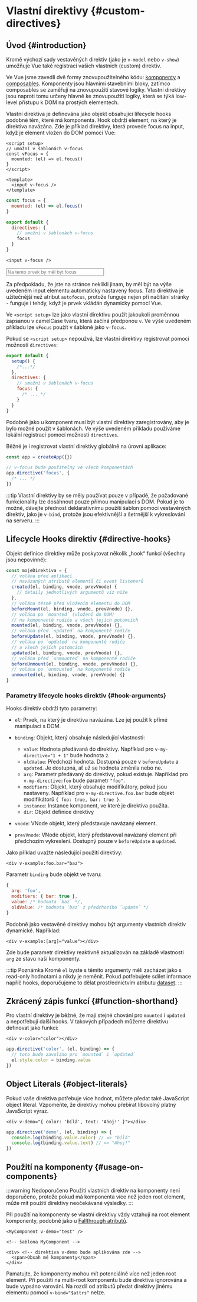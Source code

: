 # Vlastní direktivy {#custom-directives}

<script setup>
const vFocus = {
  mounted: el => {
    el.focus()
  }
}
</script>

## Úvod {#introduction}

Kromě výchozí sady vestavěných direktiv (jako je `v-model` nebo `v-show`) umožňuje Vue také registraci vašich vlastních (custom) direktiv.

Ve Vue jsme zavedli dvě formy znovupoužitelného kódu: [komponenty](/guide/essentials/component-basics) a [composables](./composables). Komponenty jsou hlavními stavebními bloky, zatímco composables se zaměřují na znovupoužití stavové logiky. Vlastní direktivy jsou naproti tomu určeny hlavně ke znovupoužití logiky, která se týká low-level přístupu k DOM na prostých elementech.

Vlastní direktiva je definována jako objekt obsahující lifecycle hooks podobné těm, které má komponenta. Hook obdrží element, na který je direktiva navázána. Zde je příklad direktivy, která provede focus na input, když je element vložen do DOM pomocí Vue:

<div class="composition-api">

```vue
<script setup>
// umožní v šablonách v-focus
const vFocus = {
  mounted: (el) => el.focus()
}
</script>

<template>
  <input v-focus />
</template>
```

</div>

<div class="options-api">

```js
const focus = {
  mounted: (el) => el.focus()
}

export default {
  directives: {
    // umožní v šablonách v-focus
    focus
  }
}
```

```vue-html
<input v-focus />
```

</div>

<div class="demo">
  <input v-focus placeholder="Na tento prvek by měl být focus" style="width:265px" />
</div>

Za předpokladu, že jste na stránce neklikli jinam, by měl být na výše uvedeném input elementu automaticky nastavený focus. Tato direktiva je užitečnější než atribut `autofocus`, protože funguje nejen při načítání stránky - funguje i tehdy, když je prvek vkládán dynamicky pomocí Vue.

<div class="composition-api">

Ve `<script setup>` lze jako vlastní direktivu použít jakoukoli proměnnou zapsanou v&nbsp;camelCase tvaru, která začíná předponou `v`. Ve výše uvedeném příkladu lze `vFocus` použít v šabloně jako `v-focus`.

Pokud se `<script setup>` nepoužvá, lze vlastní direktivy registrovat pomocí možnosti `directives`:

```js
export default {
  setup() {
    /*...*/
  },
  directives: {
    // umožní v šablonách v-focus
    focus: {
      /* ... */
    }
  }
}
```

</div>

<div class="options-api">

Podobně jako u komponent musí být vlastní direktivy zaregistrovány, aby je bylo možné použít v šablonách. Ve výše uvedeném příkladu používáme lokální registraci pomocí možnosti `directives`.

</div>

Běžné je i registrovat vlastní direktivy globálně na úrovni aplikace:

```js
const app = createApp({})

// v-focus bude použitelný ve všech komponentách
app.directive('focus', {
  /* ... */
})
```

:::tip
Vlastní direktivy by se měly používat pouze v případě, že požadované funkcionality lze dosáhnout pouze přímou manipulací s DOM. Pokud je to možné, dávejte přednost deklarativnímu použití šablon pomocí vestavěných direktiv, jako je `v-bind`, protože jsou efektivnější a šetrnější k vykreslování na serveru.
:::

## Lifecycle Hooks direktiv {#directive-hooks}

Objekt definice direktivy může poskytovat několik „hook“ funkcí (všechny jsou nepovinné):

```js
const mojeDirektiva = {
  // volána před aplikací
  // navázaných atributů elementů či event listenerů
  created(el, binding, vnode, prevVnode) {
    // detaily jednotlivých argumentů viz níže
  },
  // volána těsně před vložením elementu do DOM
  beforeMount(el, binding, vnode, prevVnode) {},
  // volána po `mounted` (vložení do DOM) 
  // na komponentě rodiče a všech jejích potomcích
  mounted(el, binding, vnode, prevVnode) {},
  // volána před `updated` na komponentě rodiče
  beforeUpdate(el, binding, vnode, prevVnode) {},
  // volána po `updated` na komponentě rodiče
  // a všech jejích potomcích
  updated(el, binding, vnode, prevVnode) {},
  // volána před `unmounted` na komponentě rodiče
  beforeUnmount(el, binding, vnode, prevVnode) {},
  // volána po `unmounted` na komponentě rodiče
  unmounted(el, binding, vnode, prevVnode) {}
}
```

### Parametry lifecycle hooks direktiv {#hook-arguments}

Hooks direktiv obdrží tyto parametry:

- `el`: Prvek, na který je direktiva navázána. Lze jej použít k přímé manipulaci s DOM.

- `binding`: Objekt, který obsahuje následující vlastnosti:

  - `value`: Hodnota předávaná do direktivy. Například pro `v-my-directive="1 + 1"` bude hodnota `2`.
  - `oldValue`: Předchozí hodnota. Dostupná pouze v `beforeUpdate` a `updated`. Je dostupná, ať už se hodnota změnila nebo ne.
  - `arg`: Parametr předávaný do direktivy, pokud existuje. Například pro `v-my-directive:foo` bude parametr `"foo"`.
  - `modifiers`: Objekt, který obsahuje modifikátory, pokud jsou nastaveny. Například pro `v-my-directive.foo.bar` bude objekt modifikátorů `{ foo: true, bar: true }`.
  - `instance`: Instance komponent, ve které je direktiva použita.
  - `dir`: Objekt definice direktivy

- `vnode`: VNode objekt, který představuje navázaný element.
- `prevVnode`: VNode objekt, který představoval navázaný element při předchozím vykreslení. Dostupný pouze v `beforeUpdate` a `updated`.

Jako příklad uvažte následující použití direktivy:

```vue-html
<div v-example:foo.bar="baz">
```

Parametr `binding` bude objekt ve tvaru:

```js
{
  arg: 'foo',
  modifiers: { bar: true },
  value: /* hodnota `baz` */,
  oldValue: /* hodnota `baz` z předchozího `update` */
}
```

Podobně jako vestavěné direktivy mohou být argumenty vlastních direktiv dynamické. Například:

```vue-html
<div v-example:[arg]="value"></div>
```

Zde bude parametr direktivy reaktivně aktualizován na základě vlastnosti `arg` ze stavu naší komponenty.

:::tip Poznámka
Kromě `el` byste s těmito argumenty měli zacházet jako s read-only hodnotami a nikdy je neměnit. Pokud potřebujete sdílet informace napříč hooks, doporučujeme to dělat prostřednictvím atributu [dataset](https://developer.mozilla.org/en-US/docs/Web/API/HTMLElement/dataset).
:::

## Zkrácený zápis funkcí {#function-shorthand}

Pro vlastní direktivy je běžné, že mají stejné chování pro `mounted` i `updated` a&nbsp;nepotřebují další hooks. V takových případech můžeme direktivu definovat jako funkci:

```vue-html
<div v-color="color"></div>
```

```js
app.directive('color', (el, binding) => {
  // toto bude zavoláno pro `mounted` i `updated`
  el.style.color = binding.value
})
```

## Object Literals {#object-literals}

Pokud vaše direktiva potřebuje více hodnot, můžete předat také JavaScript object literal. Vzpomeňte, že direktivy mohou přebírat libovolný platný JavaScript výraz.

```vue-html
<div v-demo="{ color: 'bílá', text: 'Ahoj!' }"></div>
```

```js
app.directive('demo', (el, binding) => {
  console.log(binding.value.color) // => "bílá"
  console.log(binding.value.text) // => "Ahoj!"
})
```

## Použití na komponenty {#usage-on-components}

:::warning Nedoporučeno
Použití vlastních direktiv na komponenty není doporučeno, protože pokud má komponenta více než jeden root element, může mít použití direktivy neočekávané výsledky.
:::

Při použití na komponenty se vlastní direktivy vždy vztahují na root element komponenty, podobně jako u [Fallthrough atributů](/guide/components/attrs).

```vue-html
<MyComponent v-demo="test" />
```

```vue-html
<!-- šablona MyComponent -->

<div> <!-- direktiva v-demo bude aplikována zde -->
  <span>Obsah mé komponenty</span>
</div>
```

Pamatujte, že komponenty mohou mít potenciálně více než jeden root element. Při použití na multi-root komponentu bude direktiva ignorována a bude vypsáno varování. Na rozdíl od atributů předat direktivy jinému elementu pomocí `v-bind="$attrs"` nelze.
